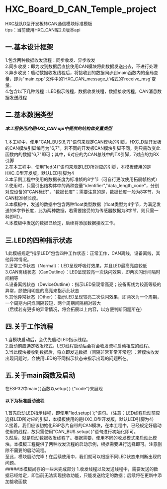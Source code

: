 # HXC_Board_D_CAN_Temple_project
HXC战队D型开发板转CAN通信模块标准模板  
tips：当前使用HXC_CAN库2.0版本api  
## 一.基本设计框架
1.包含两种数据收发流程：同步收发、异步收发  
2.同步收发：即为收到数据后直接使用CAN模块将此数据发送出去，不进行处理  
3.异步收发：启动数据收发线程后，将接收到的数据同步到main函数内的全局变量，即为"main.cpp"文件中的'HXC_CAN_message_t'格式的'receive_msg'变量。  
4.包含以下几种线程：LED指示线程，数据收发线程，数据接收线程，CAN消息数据发送线程
## 二.基本数据类型
##### 本工程使用的是**HXC_CAN** api中提供的结构体变量类型
1.本工程中，使用"CAN_BUS(6,7)"语句来规定CAN模块的引脚。HXC_D型开发板的CAN模块引脚编号为"6,7"。若不同的开发板CAN模块引脚不同，则只需改变此函数内的数据"6,7"即可；其中，6对应的为CAN总线中的TX引脚，7对应的为RX引脚  
2.在本工程中，使用"led(4)"语句来规定LED所对应的引脚，本模板使用的是HXC_D型开发版，默认LED引脚为4  
3.本示例工程中使用的数据长度为标准帧的8字节（可自行更改使用拓展帧格式）  
2.使用时，只需引出结构体中的两种变量"identifier","data_length_code"，分别对应设备的"CAN标识"，"数据长度"；需要注意的是，数据长度一般为8字节，为CAN标准帧长度。  
3.本模板中，发送的数据中包含两种float类型数据（float类型为4字节，为满足发送的8字节长度，此为两种数据，若需要接受的为传感器数据为8字节，则只需一种即可）。  
4.本模板中发送的数据已给定，后续将添加数据接收工作。  
## 三.LED的四种指示状态
1.此模板规定“指示LED”包含四种工作状态：正常工作，CAN离线，设备离线，其他异常情况。  
2.正常工作状态（Normal）：LED呈现呼吸灯效果，并且LED最高亮度较低  
3.CAN离线状态（CanOutline）：LED呈现较亮一次快闪效果，即两次闪烁间隔时间相等  
4.设备离线状态（DeviceOutline）：指示LED呈现常高亮；设备离线为较高等级的异常，顾使用明显的高亮来指示此状态  
5.其他异常状态（Other）：指示LED呈现较亮二次快闪效果，即两次为一个周期，一个周期内闪烁间隔较短，两个周期间隔相对较大  
（后续若有更多的异常情况，将会拓展以上内容，以方便判断问题所在）  
## 四.关于工作流程
1.当模块启动后，会优先启动LED指示线程。  
2.启动前应选定收发模式，LED线程启动后会将会收发流程启动相应的线程。  
3.当此模块接收到数据后，将立即发送数据（间隔非常非常非常短）；若模块收发出现问题时，会使用LED的不同指示状态来指示出现的问题所在。
## 五.关于main函数及启动
在ESP32中main( )函数以setup( ) {"code"}来展现  
#### 以下为标准启动流程
1.首先启动LED指示线程，即使用"led.setup( );"语句。（注意：LED线程启动前应选择LED所对应的引脚，本模板使用的是HXC_D型开发版，默认LED引脚为4）  
2.接着，我们应该初始化ESP芯片自带的CAN模块，在本工程中，已经规定好启动使用的线程，故只需使用"CAN_BUS.setup( )"语句进行初始化即可。  
3.然后，就是启动数据收发线程了。根据需要，使用不同的收发模式来启动此模块。本模板工程提供了两种收发流程的启动示例，根据需要进行选择即可。注意删除不需要的启动流程。  
至此，模块启动完毕！在后续使用中，我们就可以根据不同LED状态来判断出现的问题。  
#####本模板尚存的一些未完成部分
1.收发线程以及发送线程中，需要发送的数据已经给定，即当前无法实现接收功能，只能发送给定的数据；后续将在更新中添加接收函数